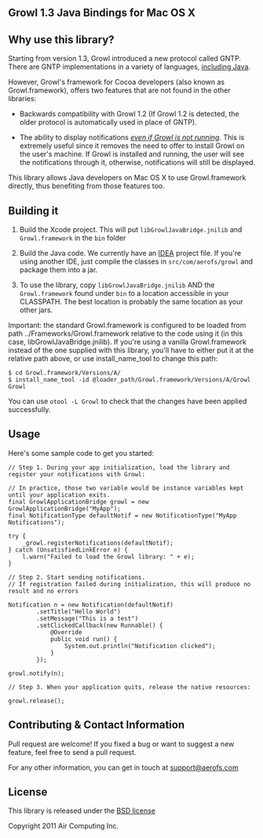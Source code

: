 Growl 1.3 Java Bindings for Mac OS X
-------------------------------

Why use this library?
---------------------

Starting from version 1.3, Growl introduced a new protocol called GNTP. There are GNTP implementations in a variety of languages, [including Java](http://growl.info/documentation/developer/bindings.php).

However, Growl's framework for Cocoa developers (also known as Growl.framework), offers two features that are not found in the other libraries:

- Backwards compatibility with Growl 1.2 (If Growl 1.2 is detected, the older protocol is automatically used in place of GNTP).

- The ability to display notifications [*even if Growl is not running*](http://growl.info/notetodevelopers). This is extremely useful since it removes the need to offer to install Growl on the user's machine. If Growl is installed and running, the user will see the notifications through it, otherwise, notifications will still be displayed.

This library allows Java developers on Mac OS X to use Growl.framework directly, thus benefiting from those features too.

Building it
-----------

1. Build the Xcode project. This will put `libGrowlJavaBridge.jnilib` and `Growl.framework` in the `bin` folder

2. Build the Java code. We currently have an [IDEA](http://www.jetbrains.com/idea/download/) project file. If you're using another IDE, just compile the classes in `src/com/aerofs/growl` and package them into a jar.

3. To use the library, copy `libGrowlJavaBridge.jnilib` AND the `Growl.framework` found under `bin` to a location accessible in your CLASSPATH. The best location is probably the same location as your other jars.

Important: the standard Growl.framework is configured to be loaded from path ../Frameworks/Growl.framework relative to the code using it (in this case, libGrowlJavaBridge.jnilib). If you're using a vanilla Growl.framework instead of the one supplied with this library, you'll have to either put it at the relative path above, or use install\_name\_tool to change this path:

    $ cd Growl.framework/Versions/A/
    $ install_name_tool -id @loader_path/Growl.framework/Versions/A/Growl Growl

You can use `otool -L Growl` to check that the changes have been applied successfully.

Usage
-----

Here's some sample code to get you started:

    // Step 1. During your app initialization, load the library and register your notifications with Growl:

    // In practice, those two variable would be instance variables kept until your application exits.
    final GrowlApplicationBridge growl = new GrowlApplicationBridge("MyApp");
    final NotificationType defaultNotif = new NotificationType("MyApp Notifications");

    try {
        _growl.registerNotifications(defaultNotif);
    } catch (UnsatisfiedLinkError e) {
        l.warn("Failed to load the Growl library: " + e);
    }

    // Step 2. Start sending notifications.
    // If registration failed during initialization, this will produce no result and no errors

    Notification n = new Notification(defaultNotif)
            .setTitle("Hello World")
            .setMessage("This is a test")
            .setClickedCallback(new Runnable() {
                @Override
                public void run() {
                    System.out.println("Notification clicked");
                }
            });

    growl.notify(n);

    // Step 3. When your application quits, release the native resources:

    growl.release();

Contributing & Contact Information
----------------------------------

Pull request are welcome! If you fixed a bug or want to suggest a new feature, feel free to send a pull request. 

For any other information, you can get in touch at support@aerofs.com

License
-------

This library is released under the [BSD license](http://www.opensource.org/licenses/BSD-2-Clause)

Copyright 2011 Air Computing Inc.
